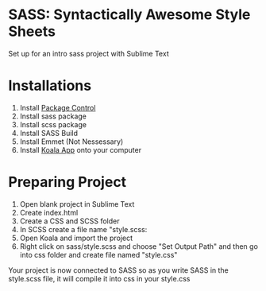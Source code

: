 # SASS: Syntactically Awesome Style Sheets
Set up for an intro sass project with Sublime Text

# Installations
1. Install [Package Control](https://packagecontrol.io/installation)
2. Install sass package
3. Install scss package
4. Install SASS Build
5. Install Emmet (Not Nessessary)
6. Install [Koala App](http://koala-app.com/) onto your computer

# Preparing Project
1. Open blank project in Sublime Text
2. Create index.html
3. Create a CSS and SCSS folder
4. In SCSS create a file name "style.scss:
5. Open Koala and import the project
6. Right click on sass/style.scss and choose "Set Output Path" and then go into css folder and create file named "style.css"

Your project is now connected to SASS so as you write SASS in the style.scss file, it will compile it into css in your style.css


